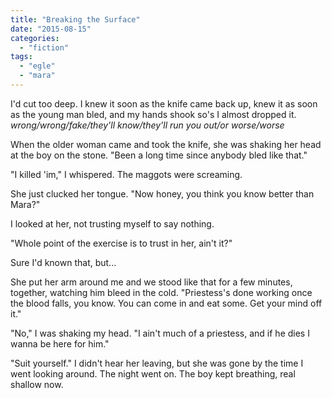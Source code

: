 ```yaml
---
title: "Breaking the Surface"
date: "2015-08-15"
categories: 
  - "fiction"
tags: 
  - "egle"
  - "mara"
---
```


I'd cut too deep. I knew it soon as the knife came back up, knew it as soon as the young man bled, and my hands shook so's I almost dropped it. _wrong/wrong/fake/they'll know/they'll run you out/or worse/worse_

When the older woman came and took the knife, she was shaking her head at the boy on the stone. "Been a long time since anybody bled like that."

"I killed 'im," I whispered. The maggots were screaming.

She just clucked her tongue. "Now honey, you think you know better than Mara?"

I looked at her, not trusting myself to say nothing.

"Whole point of the exercise is to trust in her, ain't it?"

Sure I'd known that, but...

She put her arm around me and we stood like that for a few minutes, together, watching him bleed in the cold. "Priestess's done working once the blood falls, you know. You can come in and eat some. Get your mind off it."

"No," I was shaking my head. "I ain't much of a priestess, and if he dies I wanna be here for him."

"Suit yourself." I didn't hear her leaving, but she was gone by the time I went looking around. The night went on. The boy kept breathing, real shallow now.
